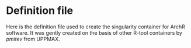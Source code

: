 # Definition file
Here is the definition file used to create the singularity container for ArchR software.
It was gently created on the basis of other R-tool containers by *pmitev* from UPPMAX.
